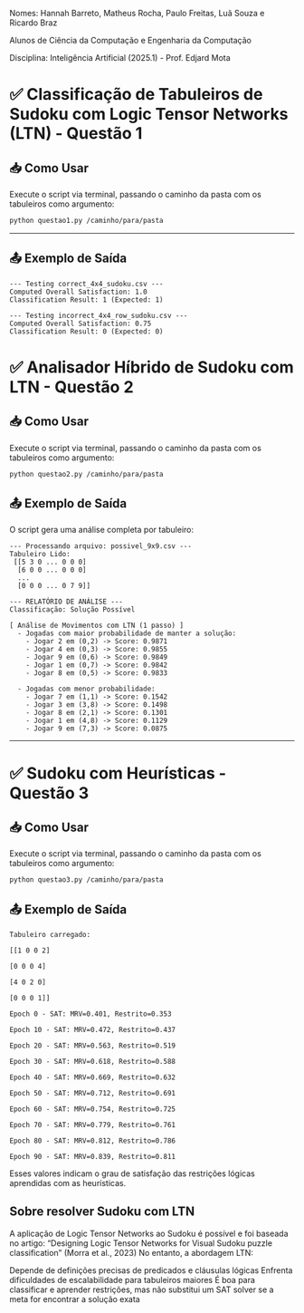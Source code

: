 Nomes: Hannah Barreto, Matheus Rocha, Paulo Freitas, Luã Souza e Ricardo Braz

Alunos de Ciência da Computação e Engenharia da Computação

Disciplina: Inteligência Artificial (2025.1) - Prof. Edjard Mota

# ✅ Classificação de Tabuleiros de Sudoku com Logic Tensor Networks (LTN) - Questão 1

## 📥 Como Usar

Execute o script via terminal, passando o caminho da pasta com os tabuleiros como argumento:

```bash
python questao1.py /caminho/para/pasta
```

---
## 📤 Exemplo de Saída

```
--- Testing correct_4x4_sudoku.csv ---
Computed Overall Satisfaction: 1.0
Classification Result: 1 (Expected: 1)

--- Testing incorrect_4x4_row_sudoku.csv ---
Computed Overall Satisfaction: 0.75
Classification Result: 0 (Expected: 0)
```

# ✅ Analisador Híbrido de Sudoku com LTN - Questão 2

## 📥 Como Usar

Execute o script via terminal, passando o caminho da pasta com os tabuleiros como argumento:

```bash
python questao2.py /caminho/para/pasta
```

## 📤 Exemplo de Saída

O script gera uma análise completa por tabuleiro:

```
--- Processando arquivo: possivel_9x9.csv ---
Tabuleiro Lido:
 [[5 3 0 ... 0 0 0]
  [6 0 0 ... 0 0 0]
  ...
  [0 0 0 ... 0 7 9]]

--- RELATÓRIO DE ANÁLISE ---
Classificação: Solução Possível

[ Análise de Movimentos com LTN (1 passo) ]
  - Jogadas com maior probabilidade de manter a solução:
    - Jogar 2 em (0,2) -> Score: 0.9871
    - Jogar 4 em (0,3) -> Score: 0.9855
    - Jogar 9 em (0,6) -> Score: 0.9849
    - Jogar 1 em (0,7) -> Score: 0.9842
    - Jogar 8 em (0,5) -> Score: 0.9833

  - Jogadas com menor probabilidade:
    - Jogar 7 em (1,1) -> Score: 0.1542
    - Jogar 3 em (3,8) -> Score: 0.1498
    - Jogar 8 em (2,1) -> Score: 0.1301
    - Jogar 1 em (4,8) -> Score: 0.1129
    - Jogar 9 em (7,3) -> Score: 0.0875
```
---

# ✅ Sudoku com Heurísticas - Questão 3

## 📥 Como Usar

Execute o script via terminal, passando o caminho da pasta com os tabuleiros como argumento:

```bash
python questao3.py /caminho/para/pasta
```

## 📤 Exemplo de Saída
```
Tabuleiro carregado:

[[1 0 0 2]

[0 0 0 4]

[4 0 2 0]

[0 0 0 1]]

Epoch 0 - SAT: MRV=0.401, Restrito=0.353

Epoch 10 - SAT: MRV=0.472, Restrito=0.437

Epoch 20 - SAT: MRV=0.563, Restrito=0.519

Epoch 30 - SAT: MRV=0.618, Restrito=0.588

Epoch 40 - SAT: MRV=0.669, Restrito=0.632

Epoch 50 - SAT: MRV=0.712, Restrito=0.691

Epoch 60 - SAT: MRV=0.754, Restrito=0.725

Epoch 70 - SAT: MRV=0.779, Restrito=0.761

Epoch 80 - SAT: MRV=0.812, Restrito=0.786

Epoch 90 - SAT: MRV=0.839, Restrito=0.811
```

Esses valores indicam o grau de satisfação das restrições lógicas aprendidas com as heurísticas.

## Sobre resolver Sudoku com LTN

A aplicação de Logic Tensor Networks ao Sudoku é possível e foi baseada no artigo: “Designing Logic Tensor Networks for Visual Sudoku puzzle classification” (Morra et al., 2023) No entanto, a abordagem LTN:

Depende de definições precisas de predicados e cláusulas lógicas Enfrenta dificuldades de escalabilidade para tabuleiros maiores É boa para classificar e aprender restrições, mas não substitui um SAT solver se a meta for encontrar a solução exata


